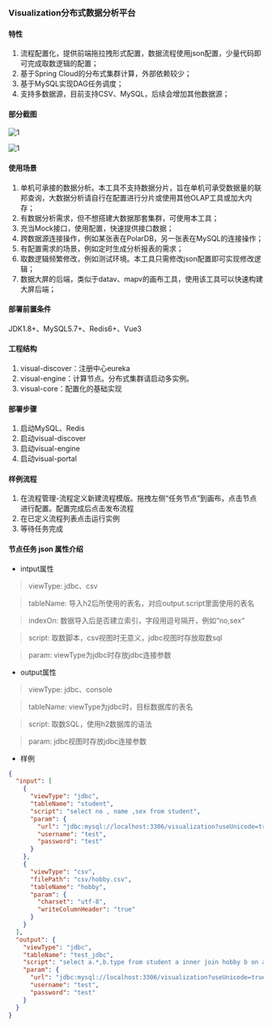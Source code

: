 ### Visualization分布式数据分析平台

#### 特性

1. 流程配置化，提供前端拖拉拽形式配置，数据流程使用json配置，少量代码即可完成取数逻辑的配置；
2. 基于Spring Cloud的分布式集群计算，外部依赖较少；
3. 基于MySQL实现DAG任务调度；
4. 支持多数据源，目前支持CSV、MySQL，后续会增加其他数据源；

#### 部分截图

![1](https://github.com/pan-rr/visualization/master/pic/流程列表.png)

![1](https://github.com/pan-rr/visualization/master/pic/流程配置.png)

#### 使用场景

1. 单机可承接的数据分析。本工具不支持数据分片，旨在单机可承受数据量的联邦查询，大数据分析请自行在配置进行分片或使用其他OLAP工具或加大内存；
2. 有数据分析需求，但不想搭建大数据那套集群，可使用本工具；
3. 充当Mock接口，使用配置，快速提供接口数据；
4. 跨数据源连接操作，例如某张表在PolarDB，另一张表在MySQL的连接操作；
5. 有配置需求的场景，例如定时生成分析报表的需求；
6. 取数逻辑频繁修改，例如测试环境。本工具只需修改json配置即可实现修改逻辑；
7. 数据大屏的后端，类似于datav、mapv的画布工具，使用该工具可以快速构建大屏后端；

#### 部署前置条件

JDK1.8+、MySQL5.7+、Redis6+、Vue3

#### 工程结构

1. visual-discover：注册中心eureka
2. visual-engine：计算节点。分布式集群请启动多实例。
3. visual-core：配置化的基础实现

#### 部署步骤

1. 启动MySQL、Redis
2. 启动visual-discover
3. 启动visual-engine
4. 启动visual-portal

#### 样例流程

1. 在流程管理-流程定义新建流程模版。拖拽左侧“任务节点”到画布，点击节点进行配置。配置完成后点击发布流程
2. 在已定义流程列表点击运行实例
3. 等待任务完成

#### 节点任务 json 属性介绍

+ intput属性

> viewType: jdbc、csv

> tableName: 导入h2后所使用的表名，对应output.script里面使用的表名

> indexOn: 数据导入后是否建立索引，字段用逗号隔开，例如“no,sex“

> script: 取数脚本，csv视图时无意义，jdbc视图时存放取数sql

> param: viewType为jdbc时存放jdbc连接参数

+ output属性

> viewType: jdbc、console

> tableName: viewType为jdbc时，目标数据库的表名

> script: 取数SQL，使用h2数据库的语法

> param: jdbc视图时存放jdbc连接参数

+ 样例

```json
{
  "input": [
    {
      "viewType": "jdbc",
      "tableName": "student",
      "script": "select no , name ,sex from student",
      "param": {
        "url": "jdbc:mysql://localhost:3306/visualization?useUnicode=true&characterEncoding=utf8",
        "username": "test",
        "password": "test"
      }
    },
    {
      "viewType": "csv",
      "filePath": "csv/hobby.csv",
      "tableName": "hobby",
      "param": {
        "charset": "utf-8",
        "writeColumnHeader": "true"
      }
    }
  ],
  "output": {
    "viewType": "jdbc",
    "tableName": "test_jdbc",
    "script": "select a.*,b.type from student a inner join hobby b on a.no = b.no",
    "param": {
      "url": "jdbc:mysql://localhost:3306/visualization?useUnicode=true&characterEncoding=utf8",
      "username": "test",
      "password": "test"
    }
  }
}
```
